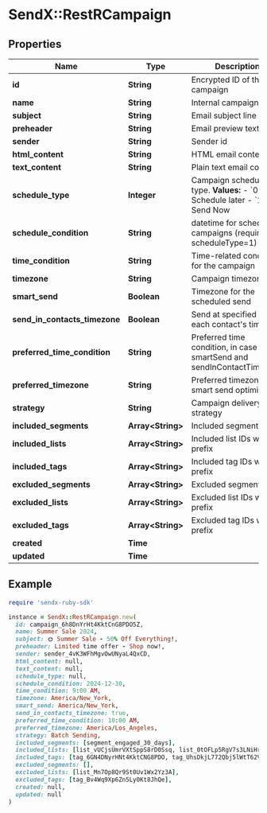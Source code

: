 # SendX::RestRCampaign

## Properties

| Name | Type | Description | Notes |
| ---- | ---- | ----------- | ----- |
| **id** | **String** | Encrypted ID of the campaign | [optional] |
| **name** | **String** | Internal campaign name |  |
| **subject** | **String** | Email subject line |  |
| **preheader** | **String** | Email preview text | [optional] |
| **sender** | **String** | Sender id |  |
| **html_content** | **String** | HTML email content | [optional] |
| **text_content** | **String** | Plain text email content | [optional] |
| **schedule_type** | **Integer** | Campaign scheduling type.  **Values:** - &#x60;0&#x60; - Schedule later - &#x60;1&#x60; - Send Now  | [default to 0] |
| **schedule_condition** | **String** | datetime for scheduled campaigns (required if scheduleType&#x3D;1) |  |
| **time_condition** | **String** | Time-related condition for the campaign | [optional] |
| **timezone** | **String** | Campaign timezone | [optional] |
| **smart_send** | **Boolean** | Timezone for the scheduled send | [optional] |
| **send_in_contacts_timezone** | **Boolean** | Send at specified time in each contact&#39;s timezone | [optional] |
| **preferred_time_condition** | **String** | Preferred time condition, in case of smartSend and sendInContactTimeZone | [optional] |
| **preferred_timezone** | **String** | Preferred timezone for smart send optimization | [optional] |
| **strategy** | **String** | Campaign delivery strategy | [optional] |
| **included_segments** | **Array&lt;String&gt;** | Included segment IDs | [optional] |
| **included_lists** | **Array&lt;String&gt;** | Included list IDs with prefix |  |
| **included_tags** | **Array&lt;String&gt;** | Included tag IDs with prefix | [optional] |
| **excluded_segments** | **Array&lt;String&gt;** | Excluded segment IDs | [optional] |
| **excluded_lists** | **Array&lt;String&gt;** | Excluded list IDs with prefix |  |
| **excluded_tags** | **Array&lt;String&gt;** | Excluded tag IDs with prefix | [optional] |
| **created** | **Time** |  | [optional] |
| **updated** | **Time** |  | [optional] |

## Example

```ruby
require 'sendx-ruby-sdk'

instance = SendX::RestRCampaign.new(
  id: campaign_6h8DnYrHt4KktCnG8PDO5Z,
  name: Summer Sale 2024,
  subject: 🌞 Summer Sale - 50% Off Everything!,
  preheader: Limited time offer - Shop now!,
  sender: sender_4vK3WFhMgvOwUNyaL4QxCD,
  html_content: null,
  text_content: null,
  schedule_type: null,
  schedule_condition: 2024-12-30,
  time_condition: 9:00 AM,
  timezone: America/New_York,
  smart_send: America/New_York,
  send_in_contacts_timezone: true,
  preferred_time_condition: 10:00 AM,
  preferred_timezone: America/Los_Angeles,
  strategy: Batch Sending,
  included_segments: [segment_engaged_30_days],
  included_lists: [list_vUCjsUmrVXtSppS8rD0Ssq, list_0tOFLp5RgV7s3LNiHrjGYs],
  included_tags: [tag_6GN4DNyrHNt4KktCNG8PDO, tag_UhsDkjL772Qbj5lWtT62VK],
  excluded_segments: [],
  excluded_lists: [list_Mn7Op8Qr9St0Uv1Wx2Yz3A],
  excluded_tags: [tag_Bv4Wq9Xp6Zn5Ly0Kt8JhQe],
  created: null,
  updated: null
)
```

